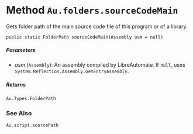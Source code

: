 # Method `Au.folders.sourceCodeMain`

Gets folder path of the main source code file of this program or of a library.

```
public static FolderPath sourceCodeMain(Assembly asm = null)
```

##### Parameters

- *asm*  (`Assembly`):
    An assembly compiled by LibreAutomate. If `null`, uses `System.Reflection.Assembly.GetEntryAssembly`.

##### Returns

`Au.Types.FolderPath`

### See Also

`Au.script.sourcePath`